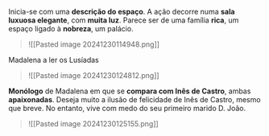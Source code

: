 Inicia-se com uma **descrição do espaço**. A ação decorre numa **sala luxuosa elegante**, com **muita luz**. Parece ser de uma família **rica**, um espaço ligado à **nobreza**, um palácio.
>![[Pasted image 20241230114948.png]]

Madalena a ler os Lusíadas
>![[Pasted image 20241230124812.png]]

**Monólogo** de Madalena em que se **compara com Inês de Castro**, ambas **apaixonadas**. Deseja muito a ilusão de felicidade de Inês de Castro, mesmo que breve. No entanto, vive com medo do seu primeiro marido D. João.
>![[Pasted image 20241230125155.png]]

